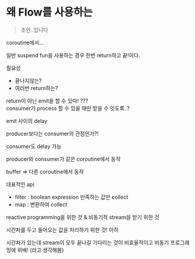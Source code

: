 # 왜 Flow를 사용하는 
> 초안..입니다

coroutine에서...

일반 suspend fun을 사용하는 경우
한번 return하고 끝!이다.

필요성
- 끝나지않는?
- 여러번 return하는?

return이 아닌 emit을 할 수 있다! ???   
consumer가 process 할 수 있을 때만 받을 수 잇도록..?

emit 사이의 delay

producer보다는 consumer의 관점인가?!

consumer도 delay 가능

producer와 consumer가 같은 coroutine에서 동작

buffer => 다른 coroutine에서 동작

대표적인 api
- filter : boolean expression 만족하는 값만 collect
- map : 변환하여 collect

reactive programming을 위한 것 & 비동기적 stream을 받기 위한 것

시간차를 두고 들어오는 값을 처리하기 위한 것! 아하

시간차가 있는데 stream이 모두 끝나길 기다리는 것이 비효율적이고 비동기 프로그래밍에 위배! (라고 생각해봄)